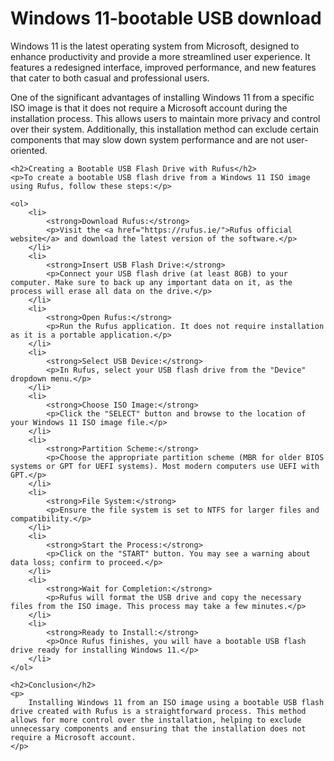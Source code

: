 # Windows 11-bootable USB download
Windows 11 is the latest operating system from Microsoft, designed to enhance productivity and provide a more streamlined user experience. It features a redesigned interface, improved performance, and new features that cater to both casual and professional users.
    <p>
        One of the significant advantages of installing Windows 11 from a specific ISO image is that it does not require a Microsoft account during the installation process. This allows users to maintain more privacy and control over their system. Additionally, this installation method can exclude certain components that may slow down system performance and are not user-oriented.
    </p>

    <h2>Creating a Bootable USB Flash Drive with Rufus</h2>
    <p>To create a bootable USB flash drive from a Windows 11 ISO image using Rufus, follow these steps:</p>
    
    <ol>
        <li>
            <strong>Download Rufus:</strong>
            <p>Visit the <a href="https://rufus.ie/">Rufus official website</a> and download the latest version of the software.</p>
        </li>
        <li>
            <strong>Insert USB Flash Drive:</strong>
            <p>Connect your USB flash drive (at least 8GB) to your computer. Make sure to back up any important data on it, as the process will erase all data on the drive.</p>
        </li>
        <li>
            <strong>Open Rufus:</strong>
            <p>Run the Rufus application. It does not require installation as it is a portable application.</p>
        </li>
        <li>
            <strong>Select USB Device:</strong>
            <p>In Rufus, select your USB flash drive from the "Device" dropdown menu.</p>
        </li>
        <li>
            <strong>Choose ISO Image:</strong>
            <p>Click the "SELECT" button and browse to the location of your Windows 11 ISO image file.</p>
        </li>
        <li>
            <strong>Partition Scheme:</strong>
            <p>Choose the appropriate partition scheme (MBR for older BIOS systems or GPT for UEFI systems). Most modern computers use UEFI with GPT.</p>
        </li>
        <li>
            <strong>File System:</strong>
            <p>Ensure the file system is set to NTFS for larger files and compatibility.</p>
        </li>
        <li>
            <strong>Start the Process:</strong>
            <p>Click on the "START" button. You may see a warning about data loss; confirm to proceed.</p>
        </li>
        <li>
            <strong>Wait for Completion:</strong>
            <p>Rufus will format the USB drive and copy the necessary files from the ISO image. This process may take a few minutes.</p>
        </li>
        <li>
            <strong>Ready to Install:</strong>
            <p>Once Rufus finishes, you will have a bootable USB flash drive ready for installing Windows 11.</p>
        </li>
    </ol>

    <h2>Conclusion</h2>
    <p>
        Installing Windows 11 from an ISO image using a bootable USB flash drive created with Rufus is a straightforward process. This method allows for more control over the installation, helping to exclude unnecessary components and ensuring that the installation does not require a Microsoft account.
    </p>
